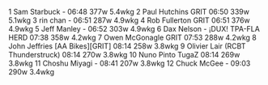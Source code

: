   1  Sam Starbuck  -  06:48    377w  5.4wkg
  2  Paul Hutchins  GRIT   06:50    339w  5.1wkg
  3  rin chan  -  06:51    287w  4.9wkg
  4  Rob Fullerton  GRIT   06:51    376w  4.9wkg
  5  Jeff Manley  -  06:52    303w  4.9wkg
  6  Dax Nelson - ¡DUX! TPA-FLA  HERD   07:38    358w  4.2wkg
  7  Owen McGonagle  GRIT   07:53    288w  4.2wkg
  8  John Jeffries  [AA Bikes][GRIT]  08:14    258w  3.8wkg
  9  Olivier Lair  (RCBT Thunderstruck)    08:14    270w  3.8wkg
 10  Nuno Pinto  TugaZ   08:14    269w  3.8wkg
 11  Choshu Miyagi  -  08:41    207w  3.8wkg
 12  Chuck McGee  -  09:03    290w  3.4wkg
